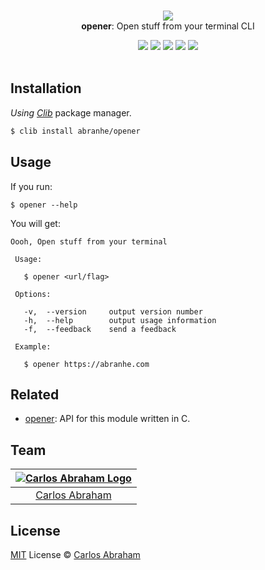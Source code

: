 <p align="center">
	<br>
	<img src="https://cdn.abranhe.com/projects/open/logo.svg">
	<br>
	<b>opener</b>: Open stuff from your terminal CLI
	<br>
</p>

<p align="center">
	<a href="https://travis-ci.org/abranhe/opener"><img src="https://img.shields.io/travis/abranhe/opener.svg?logo=travis" /></a>
	<a href="https://github.com/abranhe"><img src="https://abranhe.com/badge.svg"></a>
	<a href="https://cash.me/$abranhe"><img src="https://cdn.abranhe.com/badges/cash-me.svg"></a>
	<a href="https://patreon.com/abranhe"><img src="https://cdn.abranhe.com/badges/patreon.svg" /></a>
	<a href="https://github.com/abranhe/opener/blob/master/license"><img src="https://img.shields.io/github/license/abranhe/opener.svg" /></a>

  <br>
  <br>
</p>


## Installation

*Using [Clib](https://github.com/clibs/clib)* package manager.

```sh
$ clib install abranhe/opener
```

## Usage

If you run:

```
$ opener --help
```

You will get:

```
Oooh, Open stuff from your terminal

 Usage:

   $ opener <url/flag>

 Options:

   -v,  --version     output version number
   -h,  --help        output usage information
   -f,  --feedback    send a feedback

 Example:

   $ opener https://abranhe.com
```

## Related

- [opener][opener]: API for this module written in C.

## Team

|[![Carlos Abraham Logo][abranhe-img]][abranhe]|
| :-: |
| [Carlos Abraham][abranhe] |

## License

[MIT][license] License © [Carlos Abraham][abranhe]

<!-------------------- Links ------------------------>
[abranhe]: https://github.com/abranhe
[abranhe-img]: https://avatars3.githubusercontent.com/u/21347264?s=50
[license]: https://github.com/abranhe/opener/blob/master/license
[travis-badge]: https://img.shields.io/travis/abranhe/opener.svg
[travis-status]: https://travis-ci.org/abranhe/opener
[opener]: https://github.com/abranhe/opener

